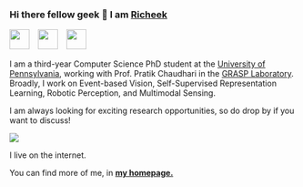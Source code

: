 ### Hi there fellow geek 👋 I am [Richeek](https://www.seas.upenn.edu/~richeek/)

<a href="mailto:richeek@seas.upenn.edu"><img src="https://i.imgur.com/jskyI9X.png" width="35px"/></a> &ensp;
<a href="https://www.linkedin.com/in/richeek-das-204b84188/"><img src="https://i.imgur.com/8aJxz4M.png" width="35px"/></a> &ensp;
<a href="https://scholar.google.com/citations?user=ll0ZmB4AAAAJ&hl=en"><img src="https://i.imgur.com/olbDoBB.png" width="35px"/></a> &ensp;

I am a third-year Computer Science PhD student at the [University of Pennsylvania](https://www.upenn.edu/), working with Prof. Pratik Chaudhari in the [GRASP Laboratory](https://www.grasp.upenn.edu). Broadly, I work on Event-based Vision, Self-Supervised Representation Learning, Robotic Perception, and Multimodal Sensing.

I am always looking for exciting research opportunities, so do drop by if you want to discuss!

<img src="https://komarev.com/ghpvc/?username=sudoRicheek&color=blueviolet"/>

I live on the internet.

You can find more of me, in <a href="https://www.seas.upenn.edu/~richeek/"><strong>my homepage.</strong></a>
